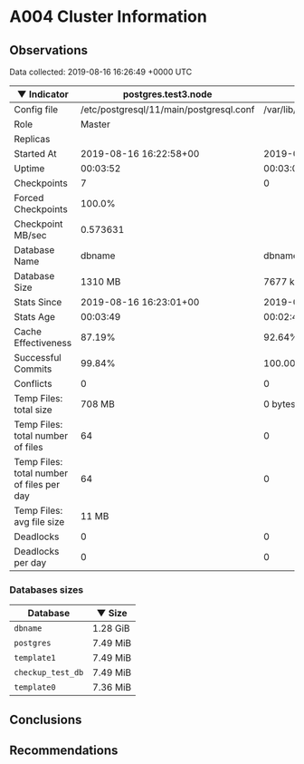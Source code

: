 # A004 Cluster Information #

## Observations ##
Data collected: 2019-08-16 16:26:49 +0000 UTC  

|&#9660;&nbsp;Indicator | postgres.test3.node | postgres.test1.node | postgres.test2.node |
|--------|-------|-------- |-------- |
|Config file |/etc/postgresql/11/main/postgresql.conf|/var/lib/postgresql/11/data1/postgresql.conf|/var/lib/postgresql/11/data2/postgresql.conf|
|Role |Master|<no value>|<no value>|
|Replicas ||<no value>|<no value>|
|Started At |2019-08-16&nbsp;16:22:58+00|2019-08-16 16:23:05+00|2019-08-16 16:23:09+00|
|Uptime |00:03:52|00:03:00|00:03:14|
|Checkpoints |7|0|0|
|Forced Checkpoints |100.0%|<no value>|<no value>|
|Checkpoint MB/sec |0.573631|<no value>|<no value>|
|Database Name |dbname|dbname|dbname|
|Database Size |1310&nbsp;MB|7677 kB|7685 kB|
|Stats Since |2019-08-16&nbsp;16:23:01+00|2019-08-16 16:23:16+00|2019-08-16 16:23:16+00|
|Stats Age |00:03:49|00:02:49|00:03:07|
|Cache Effectiveness |87.19%|92.64%|92.64%|
|Successful Commits |99.84%|100.00%|100.00%|
|Conflicts |0|0|0|
|Temp Files: total size |708&nbsp;MB|0 bytes|0 bytes|
|Temp Files: total number of files |64|0|0|
|Temp Files: total number of files per day |64|0|0|
|Temp Files: avg file size |11&nbsp;MB|<no value>|<no value>|
|Deadlocks |0|0|0|
|Deadlocks per day |0|0|0|


### Databases sizes ###

| Database | &#9660;&nbsp;Size |
|----------|--------|
| `dbname` | 1.28&nbsp;GiB |
| `postgres` | 7.49&nbsp;MiB |
| `template1` | 7.49&nbsp;MiB |
| `checkup_test_db` | 7.49&nbsp;MiB |
| `template0` | 7.36&nbsp;MiB |


## Conclusions ##


## Recommendations ##

